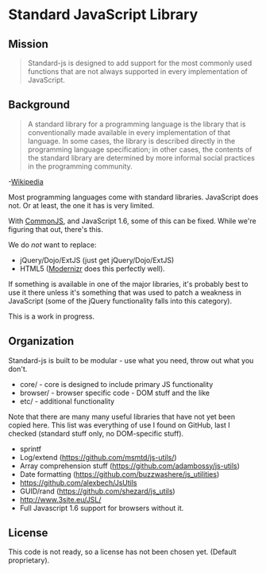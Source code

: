 # Standard JavaScript Library

## Mission

> Standard-js is designed to add support for the most commonly used functions that are not always supported in every implementation of JavaScript.

## Background

> A standard library for a programming language is the library that is conventionally made available in every implementation of that language. In some cases, the library is described directly in the programming language specification; in other cases, the contents of the standard library are determined by more informal social practices in the programming community.

-[Wikipedia](http://en.wikipedia.org/wiki/Standard_library)

Most programming languages come with standard libraries. JavaScript does not. Or at least, the one it has is very limited.

With [CommonJS](http://www.commonjs.org/), and JavaScript 1.6, some of this can be fixed. While we're figuring that out, there's this.

We do *not* want to replace:

 * jQuery/Dojo/ExtJS (just get jQuery/Dojo/ExtJS)
 * HTML5 ([Modernizr](http://modernizr.com/) does this perfectly well).
 
If something is available in one of the major libraries, it's probably best to use it there unless it's something that was used to patch a weakness in JavaScript (some of the jQuery functionality falls into this category).

This is a work in progress.

## Organization

Standard-js is built to be modular - use what you need, throw out what you don't.

 * core/ - core is designed to include primary JS functionality
 * browser/ - browser specific code - DOM stuff and the like
 * etc/ - additional functionality

Note that there are many many useful libraries that have not yet been copied here. This list was everything of use I found on GitHub, last I checked (standard stuff only, no DOM-specific stuff).

 * sprintf
 * Log/extend (https://github.com/msmtd/js-utils/)
 * Array comprehension stuff (https://github.com/adambossy/js-utils)
 * Date formatting (https://github.com/buzzwashere/js_utilities)
 * https://github.com/alexbech/JsUtils
 * GUID/rand (https://github.com/shezard/js_utils)
 * http://www.3site.eu/JSL/
 * Full Javascript 1.6 support for browsers without it.

## License

This code is not ready, so a license has not been chosen yet. (Default proprietary).
